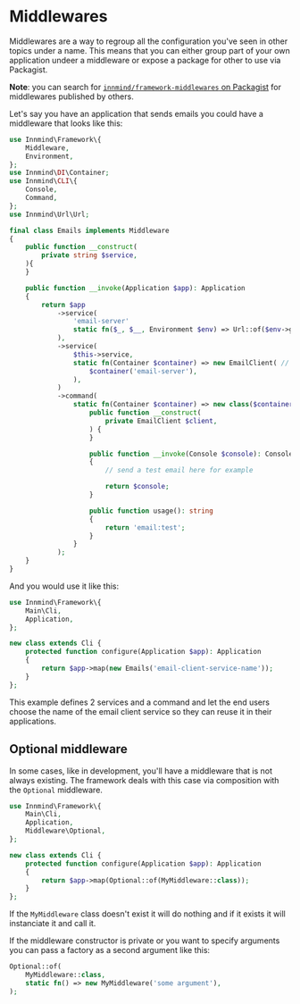 # Middlewares

Middlewares are a way to regroup all the configuration you've seen in other topics under a name. This means that you can either group part of your own application undeer a middleware or expose a package for other to use via Packagist.

**Note**: you can search for [`innmind/framework-middlewares` on Packagist](https://packagist.org/providers/innmind/framework-middlewares) for middlewares published by others.

Let's say you have an application that sends emails you could have a middleware that looks like this:

```php
use Innmind\Framework\{
    Middleware,
    Environment,
};
use Innmind\DI\Container;
use Innmind\CLI\{
    Console,
    Command,
};
use Innmind\Url\Url;

final class Emails implements Middleware
{
    public function __construct(
        private string $service,
    ){
    }

    public function __invoke(Application $app): Application
    {
        return $app
            ->service(
                'email-server'
                static fn($_, $__, Environment $env) => Url::of($env->get('EMAIL_SERVER'))
            ),
            ->service(
                $this->service,
                static fn(Container $container) => new EmailClient( // imaginary class
                    $container('email-server'),
                ),
            )
            ->command(
                static fn(Container $container) => new class($container($this->service)) implements Command {
                    public function __construct(
                        private EmailClient $client,
                    ) {
                    }

                    public function __invoke(Console $console): Console
                    {
                        // send a test email here for example

                        return $console;
                    }

                    public function usage(): string
                    {
                        return 'email:test';
                    }
                }
            );
    }
}
```

And you would use it like this:

```php
use Innmind\Framework\{
    Main\Cli,
    Application,
};

new class extends Cli {
    protected function configure(Application $app): Application
    {
        return $app->map(new Emails('email-client-service-name'));
    }
};
```

This example defines 2 services and a command and let the end users choose the name of the email client service so they can reuse it in their applications.

## Optional middleware

In some cases, like in development, you'll have a middleware that is not always existing. The framework deals with this case via composition with the `Optional` middleware.

```php
use Innmind\Framework\{
    Main\Cli,
    Application,
    Middleware\Optional,
};

new class extends Cli {
    protected function configure(Application $app): Application
    {
        return $app->map(Optional::of(MyMiddleware::class));
    }
};
```

If the `MyMiddleware` class doesn't exist it will do nothing and if it exists it will instanciate it and call it.

If the middleware constructor is private or you want to specify arguments you can pass a factory as a second argument like this:

```php
Optional::of(
    MyMiddleware::class,
    static fn() => new MyMiddleware('some argument'),
);
```
